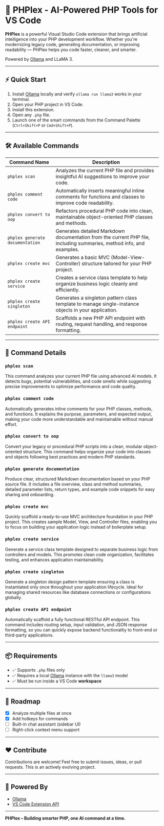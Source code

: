 # 🧠 PHPlex - AI-Powered PHP Tools for VS Code

**PHPlex** is a powerful Visual Studio Code extension that brings artificial intelligence into your PHP development workflow. Whether you're modernizing legacy code, generating documentation, or improving readability — PHPlex helps you code faster, cleaner, and smarter.

Powered by [Ollama](https://ollama.com) and LLaMA 3.

---

## ⚡ Quick Start

1. Install [Ollama](https://ollama.com) locally and verify `ollama run llama3` works in your terminal.
2. Open your PHP project in VS Code.
3. Install this extension.
4. Open any `.php` file.
5. Launch one of the smart commands from the Command Palette (`Ctrl+Shift+P` or `Cmd+Shift+P`).

---

## 🛠 Available Commands

| Command Name                 | Description                                                        |
|-----------------------------|--------------------------------------------------------------------|
| `phplex scan`               | Analyzes the current PHP file and provides insightful AI suggestions to improve your code. |
| `phplex comment code`       | Automatically inserts meaningful inline comments for functions and classes to improve code readability. |
| `phplex convert to oop`     | Refactors procedural PHP code into clean, maintainable object-oriented PHP classes and methods. |
| `phplex generate documentation` | Generates detailed Markdown documentation from the current PHP file, including summaries, method info, and examples. |
| `phplex create mvc`         | Generates a basic MVC (Model-View-Controller) structure tailored for your PHP project. |
| `phplex create service`     | Creates a service class template to help organize business logic cleanly and efficiently. |
| `phplex create singleton`   | Generates a singleton pattern class template to manage single-instance objects in your application. |
| `phplex create API endpoint`| Scaffolds a new PHP API endpoint with routing, request handling, and response formatting. |


---

## 📄 Command Details

### `phplex scan`  
This command analyzes your current PHP file using advanced AI models. It detects bugs, potential vulnerabilities, and code smells while suggesting precise improvements to optimize performance and code quality.

### `phplex comment code`  
Automatically generates inline comments for your PHP classes, methods, and functions. It explains the purpose, parameters, and expected output, making your code more understandable and maintainable without manual effort.

### `phplex convert to oop`  
Convert your legacy or procedural PHP scripts into a clean, modular object-oriented structure. This command helps organize your code into classes and objects following best practices and modern PHP standards.

### `phplex generate documentation`  
Produce clear, structured Markdown documentation based on your PHP source file. It includes a file overview, class and method summaries, detailed parameter lists, return types, and example code snippets for easy sharing and onboarding.

### `phplex create mvc`  
Quickly scaffold a ready-to-use MVC architecture foundation in your PHP project. This creates sample Model, View, and Controller files, enabling you to focus on building your application logic instead of boilerplate setup.

### `phplex create service`  
Generate a service class template designed to separate business logic from controllers and models. This promotes clean code organization, facilitates testing, and enhances application maintainability.

### `phplex create singleton`  
Generate a singleton design pattern template ensuring a class is instantiated only once throughout your application lifecycle. Ideal for managing shared resources like database connections or configurations globally.

### `phplex create API endpoint`  
Automatically scaffold a fully functional RESTful API endpoint. This command includes routing setup, input validation, and JSON response formatting, so you can quickly expose backend functionality to front-end or third-party applications.

---

## 📦 Requirements

- ✅ Supports `.php` files only
- ✅ Requires a local [Ollama](https://ollama.com) instance with the `llama3` model
- ✅ Must be run inside a VS Code **workspace**

---

## 🚀 Roadmap

- [x] Analyze multiple files at once
- [x] Add hotkeys for commands
- [ ] Built-in chat assistant (sidebar UI)
- [ ] Right-click context menu support

---

## ❤️ Contribute

Contributions are welcome! Feel free to submit issues, ideas, or pull requests. This is an actively evolving project.

---

## 🧠 Powered By

- [Ollama](https://ollama.com)
- [VS Code Extension API](https://code.visualstudio.com/api)

---

**PHPlex – Building smarter PHP, one AI command at a time.**
